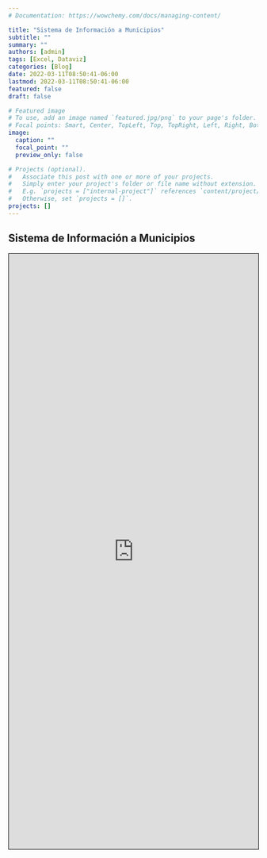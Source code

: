 ```yaml
---
# Documentation: https://wowchemy.com/docs/managing-content/

title: "Sistema de Información a Municipios"
subtitle: ""
summary: ""
authors: [admin]
tags: [Excel, Dataviz]
categories: [Blog]
date: 2022-03-11T08:50:41-06:00
lastmod: 2022-03-11T08:50:41-06:00
featured: false
draft: false

# Featured image
# To use, add an image named `featured.jpg/png` to your page's folder.
# Focal points: Smart, Center, TopLeft, Top, TopRight, Left, Right, BottomLeft, Bottom, BottomRight.
image:
  caption: ""
  focal_point: ""
  preview_only: false

# Projects (optional).
#   Associate this post with one or more of your projects.
#   Simply enter your project's folder or file name without extension.
#   E.g. `projects = ["internal-project"]` references `content/project/deep-learning/index.md`.
#   Otherwise, set `projects = []`.
projects: []
---
```


## Sistema de Información a Municipios

<iframe width="100%" height="1200" style="border:1px solid black" scrolling="yes" src="https://onedrive.live.com/embed?resid=BD690B672B3ADC3A%212130&authkey=%21AHJLClJHb5vhmDs&em=2&wdAllowInteractivity=False&AllowTyping=True&Item=Ficha&wdHideGridlines=True&wdDownloadButton=True&wdInConfigurator=True"></iframe>